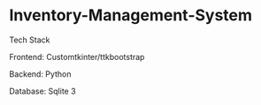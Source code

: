 # Inventory-Management-System

Tech Stack

Frontend: Customtkinter/ttkbootstrap

Backend: Python

Database: Sqlite 3
